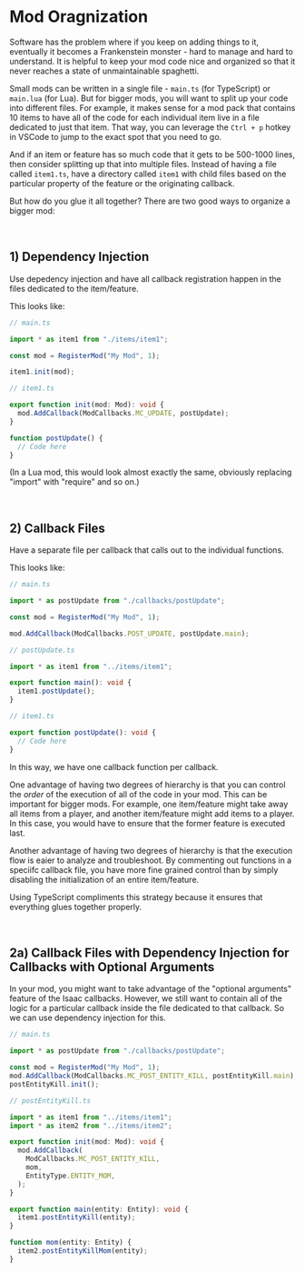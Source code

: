 # Mod Oragnization

Software has the problem where if you keep on adding things to it, eventually it becomes a Frankenstein monster - hard to manage and hard to understand. It is helpful to keep your mod code nice and organized so that it never reaches a state of unmaintainable spaghetti.

Small mods can be written in a single file - `main.ts` (for TypeScript) or `main.lua` (for Lua). But for bigger mods, you will want to split up your code into different files. For example, it makes sense for a mod pack that contains 10 items to have all of the code for each individual item live in a file dedicated to just that item. That way, you can leverage the `Ctrl + p` hotkey in VSCode to jump to the exact spot that you need to go.

And if an item or feature has so much code that it gets to be 500-1000 lines, then consider splitting up that into multiple files. Instead of having a file called `item1.ts`, have a directory called `item1` with child files based on the particular property of the feature or the originating callback.

But how do you glue it all together? There are two good ways to organize a bigger mod:

<br />

## 1) Dependency Injection

Use depedency injection and have all callback registration happen in the files dedicated to the item/feature.

This looks like:

```ts
// main.ts

import * as item1 from "./items/item1";

const mod = RegisterMod("My Mod", 1);

item1.init(mod);
```

```ts
// item1.ts

export function init(mod: Mod): void {
  mod.AddCallback(ModCallbacks.MC_UPDATE, postUpdate);  
}

function postUpdate() {
  // Code here
}
```

(In a Lua mod, this would look almost exactly the same, obviously replacing "import" with "require" and so on.)

<br />

## 2) Callback Files

Have a separate file per callback that calls out to the individual functions.

This looks like:

```ts
// main.ts

import * as postUpdate from "./callbacks/postUpdate";

const mod = RegisterMod("My Mod", 1);

mod.AddCallback(ModCallbacks.POST_UPDATE, postUpdate.main);
```

```ts
// postUpdate.ts

import * as item1 from "../items/item1";

export function main(): void {
  item1.postUpdate();
}
```

```ts
// item1.ts

export function postUpdate(): void {
  // Code here
}
```

In this way, we have one callback function per callback.

One advantage of having two degrees of hierarchy is that you can control the *order* of the execution of all of the code in your mod. This can be important for bigger mods. For example, one item/feature might take away all items from a player, and another item/feature might add items to a player. In this case, you would have to ensure that the former feature is executed last.

Another advantage of having two degrees of hierarchy is that the execution flow is eaier to analyze and troubleshoot. By commenting out functions in a speciifc callback file, you have more fine grained control than by simply disabling the initialization of an entire item/feature.

Using TypeScript compliments this strategy because it ensures that everything glues together properly.

<br />

## 2a) Callback Files with Dependency Injection for Callbacks with Optional Arguments

In your mod, you might want to take advantage of the "optional arguments" feature of the Isaac callbacks. However, we still want to contain all of the logic for a particular callback inside the file dedicated to that callback. So we can use dependency injection for this.

```ts
// main.ts

import * as postUpdate from "./callbacks/postUpdate";

const mod = RegisterMod("My Mod", 1);
mod.AddCallback(ModCallbacks.MC_POST_ENTITY_KILL, postEntityKill.main);
postEntityKill.init();
```

```ts
// postEntityKill.ts

import * as item1 from "../items/item1";
import * as item2 from "../items/item2";

export function init(mod: Mod): void {
  mod.AddCallback(
    ModCallbacks.MC_POST_ENTITY_KILL,
    mom,
    EntityType.ENTITY_MOM,
  );
}

export function main(entity: Entity): void {
  item1.postEntityKill(entity);
}

function mom(entity: Entity) {
  item2.postEntityKillMom(entity);
}
```

<br />
